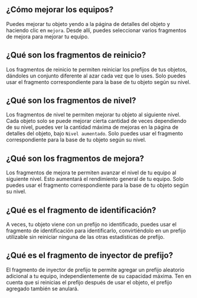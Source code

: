 ## ¿Cómo mejorar los equipos?

Puedes mejorar tu objeto yendo a la página de detalles del objeto y haciendo clic en `mejora`.
Desde allí, puedes seleccionar varios fragmentos de mejora para mejorar tu equipo.

## ¿Qué son los fragmentos de reinicio?

Los fragmentos de reinicio te permiten reiniciar los prefijos de tus objetos, dándoles un conjunto diferente al azar cada vez que lo uses.
Solo puedes usar el fragmento correspondiente para la base de tu objeto según su nivel.

## ¿Qué son los fragmentos de nivel?

Los fragmentos de nivel te permiten mejorar tu objeto al siguiente nivel.
Cada objeto solo se puede mejorar cierta cantidad de veces dependiendo de su nivel, puedes ver la cantidad máxima de mejoras en la página de detalles del objeto, bajo `Nivel aumentado`.
Solo puedes usar el fragmento correspondiente para la base de tu objeto según su nivel.

## ¿Qué son los fragmentos de mejora?

Los fragmentos de mejora te permiten avanzar el nivel de tu equipo al siguiente nivel. Esto aumentará el rendimiento general de tu equipo.
Solo puedes usar el fragmento correspondiente para la base de tu objeto según su nivel.

## ¿Qué es el fragmento de identificación?

A veces, tu objeto viene con un prefijo no identificado, puedes usar el fragmento de identificación para identificarlo, convirtiéndolo en un prefijo utilizable sin reiniciar ninguna de las otras estadísticas de prefijo.

## ¿Qué es el fragmento de inyector de prefijo?

El fragmento de inyector de prefijo te permite agregar un prefijo aleatorio adicional a tu equipo, independientemente de su capacidad máxima.
Ten en cuenta que si reinicias el prefijo después de usar el objeto, el prefijo agregado también se anulará.
